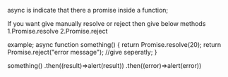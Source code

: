 async is indicate that there a promise inside a function;


If you want give manually resolve or reject 
then give below methods
1.Promise.resolve
2.Promise.reject

example;
async function something()
{
    return Promise.resolve(20);
    return Promise.reject("error message"); //give seperatly;
}

something()
.then((result)=>alert(result))
.then((error)=>alert(error))
